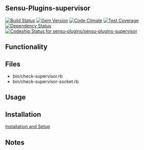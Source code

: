 ## Sensu-Plugins-supervisor

[![Build Status](https://travis-ci.org/sensu-plugins/sensu-plugins-supervisor.svg?branch=master)](https://travis-ci.org/sensu-plugins/sensu-plugins-supervisor)
[![Gem Version](https://badge.fury.io/rb/sensu-plugins-supervisor.svg)](http://badge.fury.io/rb/sensu-plugins-supervisor)
[![Code Climate](https://codeclimate.com/github/sensu-plugins/sensu-plugins-supervisor/badges/gpa.svg)](https://codeclimate.com/github/sensu-plugins/sensu-plugins-supervisor)
[![Test Coverage](https://codeclimate.com/github/sensu-plugins/sensu-plugins-supervisor/badges/coverage.svg)](https://codeclimate.com/github/sensu-plugins/sensu-plugins-supervisor)
[![Dependency Status](https://gemnasium.com/sensu-plugins/sensu-plugins-supervisor.svg)](https://gemnasium.com/sensu-plugins/sensu-plugins-supervisor)
[![Codeship Status for sensu-plugins/sensu-plugins-supervisor](https://codeship.com/projects/9a0b39d0-e89f-0132-72f9-62885e5c211b/status?branch=master)](https://codeship.com/projects/82850)

## Functionality

## Files
 * bin/check-supervisor.rb
 * bin/check-supervisor-socket.rb

## Usage

## Installation

[Installation and Setup](https://github.com/sensu-plugins/documentation/blob/master/user_docs/installation_instructions.md)

## Notes
